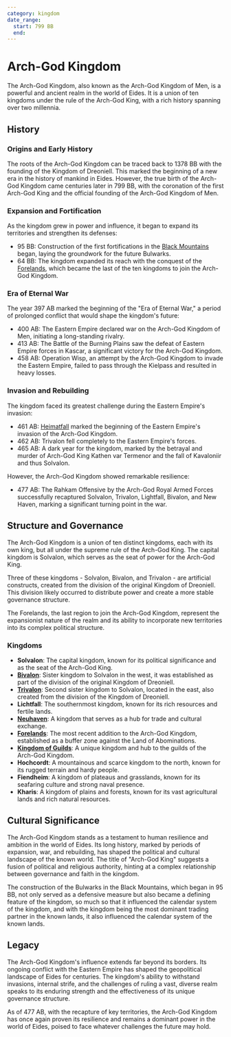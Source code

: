 ```yaml
---
category: kingdom
date_range:
  start: 799 BB
  end:
---
```


# Arch-God Kingdom

The Arch-God Kingdom, also known as the Arch-God Kingdom of Men, is a powerful and ancient realm in the world of Eides. It is a union of ten kingdoms under the rule of the Arch-God King, with a rich history spanning over two millennia.

## History

### Origins and Early History

The roots of the Arch-God Kingdom can be traced back to 1378 BB with the founding of the Kingdom of Dreoniell. This marked the beginning of a new era in the history of mankind in Eides. However, the true birth of the Arch-God Kingdom came centuries later in 799 BB, with the coronation of the first Arch-God King and the official founding of the Arch-God Kingdom of Men.

### Expansion and Fortification

As the kingdom grew in power and influence, it began to expand its territories and strengthen its defenses:

- 95 BB: Construction of the first fortifications in the [Black Mountains](/wiki/geography/eides/land-of-abominations/Black-Mountains.md) began, laying the groundwork for the future Bulwarks.
- 64 BB: The kingdom expanded its reach with the conquest of the [Forelands](/wiki/geography/eides/arch-god-kingdom/Forelands.md), which became the last of the ten kingdoms to join the Arch-God Kingdom.

### Era of Eternal War

The year 397 AB marked the beginning of the "Era of Eternal War," a period of prolonged conflict that would shape the kingdom's future:

- 400 AB: The Eastern Empire declared war on the Arch-God Kingdom of Men, initiating a long-standing rivalry.
- 413 AB: The Battle of the Burning Plains saw the defeat of Eastern Empire forces in Kascar, a significant victory for the Arch-God Kingdom.
- 458 AB: Operation Wisp, an attempt by the Arch-God Kingdom to invade the Eastern Empire, failed to pass through the Kielpass and resulted in heavy losses.

### Invasion and Rebuilding

The kingdom faced its greatest challenge during the Eastern Empire's invasion:

- 461 AB: [Heimatfall](/wiki/history/events/Heimatfall.md) marked the beginning of the Eastern Empire's invasion of the Arch-God Kingdom.
- 462 AB: Trivalon fell completely to the Eastern Empire's forces.
- 465 AB: A dark year for the kingdom, marked by the betrayal and murder of Arch-God King Kathen var Termenor and the fall of Kavaloniir and thus Solvalon.

However, the Arch-God Kingdom showed remarkable resilience:

- 477 AB: The Rahkam Offensive by the Arch-God Royal Armed Forces successfully recaptured Solvalon, Trivalon, Lightfall, Bivalon, and New Haven, marking a significant turning point in the war.

## Structure and Governance

The Arch-God Kingdom is a union of ten distinct kingdoms, each with its own king, but all under the supreme rule of the Arch-God King. The capital kingdom is Solvalon, which serves as the seat of power for the Arch-God King.

Three of these kingdoms - Solvalon, Bivalon, and Trivalon - are artificial constructs, created from the division of the original Kingdom of Dreoniell. This division likely occurred to distribute power and create a more stable governance structure.

The Forelands, the last region to join the Arch-God Kingdom, represent the expansionist nature of the realm and its ability to incorporate new territories into its complex political structure.

### Kingdoms

- **Solvalon**: The capital kingdom, known for its political significance and as the seat of the Arch-God King.
- **[Bivalon](/wiki/geography/eides/arch-god-kingdom/Bivalon.md)**: Sister kingdom to Solvalon in the west, it was established as part of the division of the original Kingdom of Dreoniell.
- **[Trivalon](/wiki/geography/eides/arch-god-kingdom/Trivalon.md)**: Second sister kingdom to Solvalon, located in the east, also created from the division of the Kingdom of Dreoniell.
- **Lichtfall**: The southernmost kingdom, known for its rich resources and fertile lands.
- **[Neuhaven](/wiki/geography/eides/arch-god-kingdom/Neuhaven.md)**: A kingdom that serves as a hub for trade and cultural exchange.
- **[Forelands](/wiki/geography/eides/arch-god-kingdom/Forelands.md)**: The most recent addition to the Arch-God Kingdom, established as a buffer zone against the Land of Abominations.
- **[Kingdom of Guilds](/wiki/geography/eides/arch-god-kingdom/Kingdom-of-Guilds.md)**: A unique kingdom and hub to the guilds of the Arch-God Kingdom.
- **Hochcordt**: A mountainous and scarce kingdom to the north, known for its rugged terrain and hardy people.
- **Fiendheim**: A kingdom of plateaus and grasslands, known for its seafaring culture and strong naval presence.
- **Kharis**: A kingdom of plains and forests, known for its vast agricultural lands and rich natural resources.

## Cultural Significance

The Arch-God Kingdom stands as a testament to human resilience and ambition in the world of Eides. Its long history, marked by periods of expansion, war, and rebuilding, has shaped the political and cultural landscape of the known world. The title of "Arch-God King" suggests a fusion of political and religious authority, hinting at a complex relationship between governance and faith in the kingdom.

The construction of the Bulwarks in the Black Mountains, which began in 95 BB, not only served as a defensive measure but also became a defining feature of the kingdom, so much so that it influenced the calendar system of the kingdom, and with the kingdom being the most dominant trading partner in the known lands, it also influenced the calendar system of the known lands.

## Legacy

The Arch-God Kingdom's influence extends far beyond its borders. Its ongoing conflict with the Eastern Empire has shaped the geopolitical landscape of Eides for centuries. The kingdom's ability to withstand invasions, internal strife, and the challenges of ruling a vast, diverse realm speaks to its enduring strength and the effectiveness of its unique governance structure.

As of 477 AB, with the recapture of key territories, the Arch-God Kingdom has once again proven its resilience and remains a dominant power in the world of Eides, poised to face whatever challenges the future may hold.